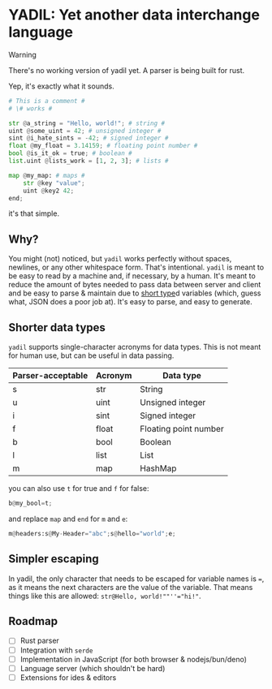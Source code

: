 # YADIL: Yet another data interchange language

> [!WARNING]
> There's no working version of yadil yet. A parser is being built for rust.

Yep, it's exactly what it sounds.

```py
# This is a comment #
# \# works #

str @a_string = "Hello, world!"; # string #
uint @some_uint = 42; # unsigned integer #
sint @i_hate_sints = -42; # signed integer #
float @my_float = 3.14159; # floating point number #
bool @is_it_ok = true; # boolean #
list.uint @lists_work = [1, 2, 3]; # lists #

map @my_map: # maps #
    str @key "value";
    uint @key2 42;
end;
```

it's that simple.

## Why?

You might (not) noticed, but `yadil` works perfectly without spaces, newlines, or any other whitespace form. That's intentional. `yadil` is meant to be easy to read by a machine and, if necessary, by a human. It's meant to reduce the amount of bytes needed to pass data between server and client and be easy to parse & maintain due to [short type](#shorter-data-types)d variables (which, guess what, JSON does a poor job at). It's easy to parse, and easy to generate.

## Shorter data types

`yadil` supports single-character acronyms for data types. This is not meant for human use, but can be useful in data passing.

| Parser-acceptable | Acronym | Data type             |
| ----------------- | ------- | --------------------- |
| s                 | str     | String                |
| u                 | uint    | Unsigned integer      |
| i                 | sint    | Signed integer        |
| f                 | float   | Floating point number |
| b                 | bool    | Boolean               |
| l                 | list    | List                  |
| m                 | map     | HashMap               |

you can also use `t` for true and `f` for false:

```py
b@my_bool=t;
```

and replace `map` and `end` for `m` and `e`:

```py
m@headers:s@My-Header="abc";s@hello="world";e;
```

## Simpler escaping

In yadil, the only character that needs to be escaped for variable names is `=`, as it means the next characters are the value of the variable. That means things like this are allowed: `str@Hello, world!""''="hi!"`.

## Roadmap

-   [ ] Rust parser
-   [ ] Integration with `serde`
-   [ ] Implementation in JavaScript (for both browser & nodejs/bun/deno)
-   [ ] Language server (which shouldn't be hard)
-   [ ] Extensions for ides & editors
